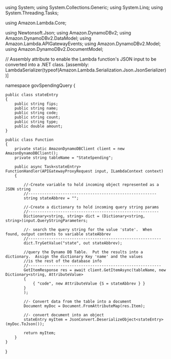 using System;
using System.Collections.Generic;
using System.Linq;
using System.Threading.Tasks;

using Amazon.Lambda.Core;

using Newtonsoft.Json;
using Amazon.DynamoDBv2;
using Amazon.DynamoDBv2.DataModel;
using Amazon.Lambda.APIGatewayEvents;
using Amazon.DynamoDBv2.Model;
using Amazon.DynamoDBv2.DocumentModel;

// Assembly attribute to enable the Lambda function's JSON input to be converted into a .NET class.
[assembly: LambdaSerializer(typeof(Amazon.Lambda.Serialization.Json.JsonSerializer))]

namespace govSpendingQuery
{

    public class stateEntry
    {
        public string fips;
        public string name;
        public string code;
        public string count;
        public string type;
        public double amount;
    }

    public class Function
    {
        private static AmazonDynamoDBClient client = new AmazonDynamoDBClient();
        private string tableName = "StateSpending";

        public async Task<stateEntry> FunctionHandler(APIGatewayProxyRequest input, ILambdaContext context) 
        { 

            //-Create variable to hold incoming object represented as a  JSON string
            //--------------------------------------------------------
            string stateAbbrev = "";

            //-Create a dictionary to hold incoming query string params
            //---------------------------------------------------------
            Dictionary<string, string> dict = (Dictionary<string, string>)input.QueryStringParameters;

            //- search the query string for the value 'state'.  When found, output contents to variable stateAbbrev
            //----------------------------------------------------------
            dict.TryGetValue("state", out stateAbbrev);

            //query the Dynamo DB Table.  Put the results into a dictionary.  Assign the dictionary Key 'name' and the values
            //is the rest of the database info
            //----------------------------------------------------------
            GetItemResponse res = await client.GetItemAsync(tableName, new Dictionary<string, AttributeValue>
            {
                { "code", new AttributeValue {S = stateAbbrev } }
            }
            );

            //- Convert data from the table into a document
            Document myDoc = Document.FromAttributeMap(res.Item);

            //- convert document into an object
            stateEntry myItem = JsonConvert.DeserializeObject<stateEntry>(myDoc.ToJson());

            return myItem;
        }
    }
}
